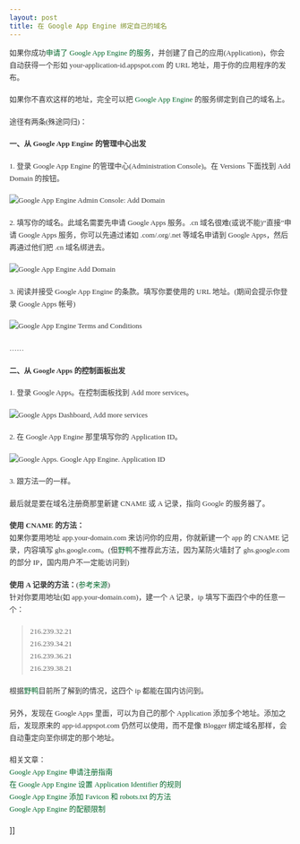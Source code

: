 ```yaml
---
layout: post
title: 在 Google App Engine 绑定自己的域名
---
```

<span style="font-family: Verdana, Simsun; font-size: 13px; line-height: 22px; color: #333333;">
<p style="line-height: 22px; margin-top: 0px; margin-right: 0px; margin-bottom: 1.35em; margin-left: 0px;">如果你成功<a title="Google App Engine 申请注册指南" href="http://donauya.spaces.live.com/blog/cns!F53B4DB2F7D1A8A1!124.entry" target="_blank" style="line-height: 22px; font-weight: inherit; text-decoration: none; color: #006629; cursor: pointer;">申请了 Google App Engine 的服务</a>，并创建了自己的应用(Application)，你会自动获得一个形如 your-application-id.appspot.com 的 URL 地址，用于你的应用程序的发布。</p>
<p style="line-height: 22px; margin-top: 0px; margin-right: 0px; margin-bottom: 1.35em; margin-left: 0px;">如果你不喜欢这样的地址，完全可以把&nbsp;<a title="Google App Engine" href="http://code.google.com/appengine/" target="_blank" style="line-height: 22px; font-weight: inherit; text-decoration: none; color: #006629; cursor: pointer;">Google App Engine</a>&nbsp;的服务绑定到自己的域名上。</p>
<p style="line-height: 22px; margin-top: 0px; margin-right: 0px; margin-bottom: 1.35em; margin-left: 0px;">途径有两条(殊途同归)：</p>
<p style="line-height: 22px; margin-top: 0px; margin-right: 0px; margin-bottom: 1.35em; margin-left: 0px;"><strong style="line-height: 22px; font-weight: bold;">一、从 Google App Engine 的管理中心出发</strong></p>
<p style="line-height: 22px; margin-top: 0px; margin-right: 0px; margin-bottom: 1.35em; margin-left: 0px;">1. 登录 Google App Engine 的管理中心(Administration Console)。在 Versions 下面找到 Add Domain 的按钮。</p>
<p style="line-height: 22px; margin-top: 0px; margin-right: 0px; margin-bottom: 1.35em; margin-left: 0px;"><img title="在 Google App Engine 的管理中心里找到 Add Domain 选项" alt="Google App Engine Admin Console: Add Domain" src="http://farm4.static.flickr.com/3144/2592260158_cabcff6627_o.png" style="line-height: 22px;" /></p>
<p style="line-height: 22px; margin-top: 0px; margin-right: 0px; margin-bottom: 1.35em; margin-left: 0px;">2. 填写你的域名。此域名需要先申请 Google Apps 服务。.cn 域名很难(或说不能)“直接”申请 Google Apps 服务，你可以先通过诸如 .com/.org/.net 等域名申请到 Google Apps，然后再通过他们把 .cn 域名绑进去。</p>
<p style="line-height: 22px; margin-top: 0px; margin-right: 0px; margin-bottom: 1.35em; margin-left: 0px;"><img title="添加自己的 Google Apps 域名" alt="Google App Engine Add Domain" src="http://farm4.static.flickr.com/3212/2592260198_f3cf5f60ff_o.png" style="line-height: 22px;" /></p>
<p style="line-height: 22px; margin-top: 0px; margin-right: 0px; margin-bottom: 1.35em; margin-left: 0px;">3. 阅读并接受 Google App Engine 的条款。填写你要使用的 URL 地址。(期间会提示你登录 Google Apps 帐号)</p>
<p style="line-height: 22px; margin-top: 0px; margin-right: 0px; margin-bottom: 1.35em; margin-left: 0px;"><img title="阅读 Google App Engine 条款，填写你要使用的 URL 地址" alt="Google App Engine Terms and Conditions" src="http://farm4.static.flickr.com/3063/2591421677_e740e001b7_o.png" style="line-height: 22px;" /></p>
<p style="line-height: 22px; margin-top: 0px; margin-right: 0px; margin-bottom: 1.35em; margin-left: 0px;">……</p>
<p style="line-height: 22px; margin-top: 0px; margin-right: 0px; margin-bottom: 1.35em; margin-left: 0px;"><strong style="line-height: 22px; font-weight: bold;">二、从 Google Apps 的控制面板出发</strong></p>
<p style="line-height: 22px; margin-top: 0px; margin-right: 0px; margin-bottom: 1.35em; margin-left: 0px;">1. 登录 Google Apps。在控制面板找到 Add more services。</p>
<p style="line-height: 22px; margin-top: 0px; margin-right: 0px; margin-bottom: 1.35em; margin-left: 0px;"><img title="在 Google Apps 控制面板找到 Add more services" alt="Google Apps Dashboard, Add more services" src="http://farm4.static.flickr.com/3219/2591421771_bc0703b938_o.png" style="line-height: 22px;" /></p>
<p style="line-height: 22px; margin-top: 0px; margin-right: 0px; margin-bottom: 1.35em; margin-left: 0px;">2. 在 Google App Engine 那里填写你的 Application ID。</p>
<p style="line-height: 22px; margin-top: 0px; margin-right: 0px; margin-bottom: 1.35em; margin-left: 0px;"><img title="填写 Application ID" alt="Google Apps. Google App Engine. Application ID" src="http://farm4.static.flickr.com/3028/2592260380_7ef2bf7ac0_o.png" style="line-height: 22px;" /></p>
<p style="line-height: 22px; margin-top: 0px; margin-right: 0px; margin-bottom: 1.35em; margin-left: 0px;">3. 跟方法一的一样。</p>
<p style="line-height: 22px; margin-top: 0px; margin-right: 0px; margin-bottom: 1.35em; margin-left: 0px;">最后就是要在域名注册商那里新建 CNAME 或 A 记录，指向 Google 的服务器了。</p>
<p style="line-height: 22px; margin-top: 0px; margin-right: 0px; margin-bottom: 1.35em; margin-left: 0px;"><strong style="line-height: 22px; font-weight: bold;">使用 CNAME 的方法：</strong><br style="line-height: 22px;" />
如果你要用地址 app.your-domain.com 来访问你的应用，你就新建一个 app 的 CNAME 记录，内容填写 ghs.google.com。(但<a title="多瑙河之野鸭" href="http://donau.spaces.live.com/" target="_blank" style="line-height: 22px; font-weight: inherit; text-decoration: none; color: #006629; cursor: pointer;">野鸭</a>不推荐此方法，因为某防火墙封了 ghs.google.com 的部分 IP，国内用户不一定能访问到)</p>
<p style="line-height: 22px; margin-top: 0px; margin-right: 0px; margin-bottom: 1.35em; margin-left: 0px;"><strong style="line-height: 22px; font-weight: bold;">使用 A 记录的方法：</strong>(<a href="http://www.google.com/support/a/bin/answer.py?answer=91080" target="_blank" style="line-height: 22px; font-weight: inherit; text-decoration: none; color: #006629; cursor: pointer;">参考来源</a>)<br style="line-height: 22px;" />
针对你要用地址(如 app.your-domain.com)，建一个 A 记录，ip 填写下面四个中的任意一个：</p>
<blockquote style="line-height: 22px;">
<p style="line-height: 22px; margin-top: 0px; margin-right: 0px; margin-bottom: 1.35em; margin-left: 0px;">216.239.32.21&nbsp;<br style="line-height: 22px;" />
216.239.34.21&nbsp;<br style="line-height: 22px;" />
216.239.36.21&nbsp;<br style="line-height: 22px;" />
216.239.38.21</p>
</blockquote>
<p style="line-height: 22px; margin-top: 0px; margin-right: 0px; margin-bottom: 1.35em; margin-left: 0px;">根据<a title="多瑙河之野鸭" href="http://donauya.spaces.live.com/" target="_blank" style="line-height: 22px; font-weight: inherit; text-decoration: none; color: #006629; cursor: pointer;">野鸭</a>目前所了解到的情况，这四个 ip 都能在国内访问到。</p>
<p style="line-height: 22px; margin-top: 0px; margin-right: 0px; margin-bottom: 1.35em; margin-left: 0px;">另外，发现在 Google Apps 里面，可以为自己的那个 Application 添加多个地址。添加之后，发现原来的 app-id.appspot.com 仍然可以使用，而不是像 Blogger 绑定域名那样，会自动重定向至你绑定的那个地址。</p>
<p style="line-height: 22px; margin-top: 0px; margin-right: 0px; margin-bottom: 1.35em; margin-left: 0px;">相关文章：<br style="line-height: 22px;" />
<a title="Google App Engine 申请注册指南" href="http://donauya.spaces.live.com/blog/cns!F53B4DB2F7D1A8A1!124.entry" style="line-height: 22px; font-weight: inherit; text-decoration: none; color: #006629; cursor: pointer;">Google App Engine 申请注册指南</a><br style="line-height: 22px;" />
<a title="在 Google App Engine 设置 Application Identifier 的规则" href="http://donauya.spaces.live.com/blog/cns!F53B4DB2F7D1A8A1!120.entry" style="line-height: 22px; font-weight: inherit; text-decoration: none; color: #006629; cursor: pointer;">在 Google App Engine 设置 Application Identifier 的规则</a><br style="line-height: 22px;" />
<a title="Google App Engine 添加 Favicon 和 robots.txt 的方法" href="http://donauya.spaces.live.com/blog/cns!F53B4DB2F7D1A8A1!127.entry" style="line-height: 22px; font-weight: inherit; text-decoration: none; color: #006629; cursor: pointer;">Google App Engine 添加 Favicon 和 robots.txt 的方法</a><br style="line-height: 22px;" />
<a title="Google App Engine 的配额限制" href="http://donauya.spaces.live.com/blog/cns!F53B4DB2F7D1A8A1!128.entry" target="_blank" style="line-height: 22px; font-weight: inherit; text-decoration: none; color: #006629; cursor: pointer;">Google App Engine 的配额限制</a></p>
</span>]]